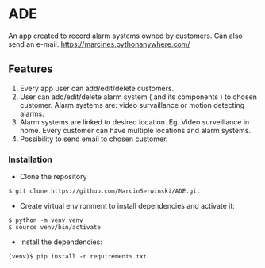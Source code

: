 # ADE
An app created to record alarm systems owned by customers. Can also send an e-mail.
https://marcines.pythonanywhere.com/

## Features

1. Every app user can add/edit/delete customers.
2. User can add/edit/delete alarm system ( and its components ) to chosen customer. Alarm systems are: video survaillance or motion detecting alarms.
2. Alarm systems are linked to desired location. Eg. Video surveillance in home. Every customer can have multiple locations and alarm systems.
4. Possibility to send email to chosen customer.

### Installation
* Clone the repository 
```
$ git clone https://github.com/MarcinSerwinski/ADE.git
```
* Create virtual environment to install dependencies and activate it:
```
$ python -m venv venv
$ source venv/bin/activate
```
* Install the dependencies:
```
(venv)$ pip install -r requirements.txt